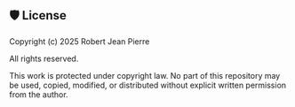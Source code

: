## 🛡️ License

Copyright (c) 2025 Robert Jean Pierre

All rights reserved.

This work is protected under copyright law. No part of this repository may be used, copied, modified, or distributed without explicit written permission from the author.
